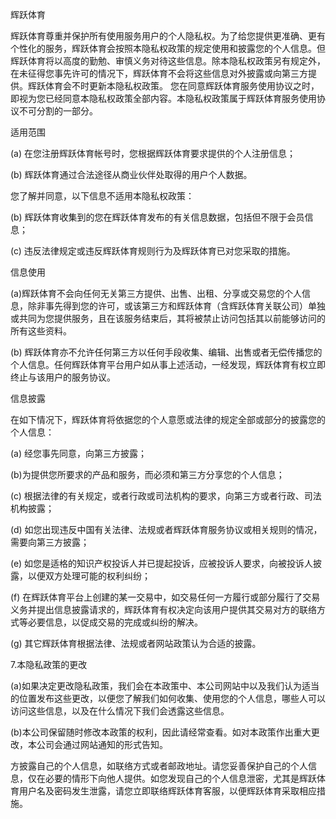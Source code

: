 辉跃体育

辉跃体育尊重并保护所有使用服务用户的个人隐私权。为了给您提供更准确、更有个性化的服务，辉跃体育会按照本隐私权政策的规定使用和披露您的个人信息。但辉跃体育将以高度的勤勉、审慎义务对待这些信息。除本隐私权政策另有规定外，在未征得您事先许可的情况下，辉跃体育不会将这些信息对外披露或向第三方提供。辉跃体育会不时更新本隐私权政策。 您在同意辉跃体育服务使用协议之时，即视为您已经同意本隐私权政策全部内容。本隐私权政策属于辉跃体育服务使用协议不可分割的一部分。

适用范围

(a) 在您注册辉跃体育帐号时，您根据辉跃体育要求提供的个人注册信息；

(b) 辉跃体育通过合法途径从商业伙伴处取得的用户个人数据。

您了解并同意，以下信息不适用本隐私权政策：

(b) 辉跃体育收集到的您在辉跃体育发布的有关信息数据，包括但不限于会员信息；

(c) 违反法律规定或违反辉跃体育规则行为及辉跃体育已对您采取的措施。

信息使用

(a)辉跃体育不会向任何无关第三方提供、出售、出租、分享或交易您的个人信息，除非事先得到您的许可，或该第三方和辉跃体育（含辉跃体育关联公司）单独或共同为您提供服务，且在该服务结束后，其将被禁止访问包括其以前能够访问的所有这些资料。

(b) 辉跃体育亦不允许任何第三方以任何手段收集、编辑、出售或者无偿传播您的个人信息。任何辉跃体育平台用户如从事上述活动，一经发现，辉跃体育有权立即终止与该用户的服务协议。

信息披露

在如下情况下，辉跃体育将依据您的个人意愿或法律的规定全部或部分的披露您的个人信息：

(a) 经您事先同意，向第三方披露；

(b)为提供您所要求的产品和服务，而必须和第三方分享您的个人信息；

(c) 根据法律的有关规定，或者行政或司法机构的要求，向第三方或者行政、司法机构披露；

(d) 如您出现违反中国有关法律、法规或者辉跃体育服务协议或相关规则的情况，需要向第三方披露；

(e) 如您是适格的知识产权投诉人并已提起投诉，应被投诉人要求，向被投诉人披露，以便双方处理可能的权利纠纷；

(f) 在辉跃体育平台上创建的某一交易中，如交易任何一方履行或部分履行了交易义务并提出信息披露请求的，辉跃体育有权决定向该用户提供其交易对方的联络方式等必要信息，以促成交易的完成或纠纷的解决。

(g) 其它辉跃体育根据法律、法规或者网站政策认为合适的披露。

7.本隐私政策的更改

(a)如果决定更改隐私政策，我们会在本政策中、本公司网站中以及我们认为适当的位置发布这些更改，以便您了解我们如何收集、使用您的个人信息，哪些人可以访问这些信息，以及在什么情况下我们会透露这些信息。

(b)本公司保留随时修改本政策的权利，因此请经常查看。如对本政策作出重大更改，本公司会通过网站通知的形式告知。

方披露自己的个人信息，如联络方式或者邮政地址。请您妥善保护自己的个人信息，仅在必要的情形下向他人提供。如您发现自己的个人信息泄密，尤其是辉跃体育用户名及密码发生泄露，请您立即联络辉跃体育客服，以便辉跃体育采取相应措施。
